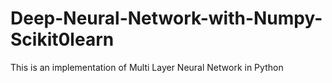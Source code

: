 # Deep-Neural-Network-with-Numpy-Scikit0learn
This is an implementation of Multi Layer Neural Network in Python
